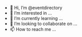 - 👋 Hi, I’m @eventdirectory
- 👀 I’m interested in ...
- 🌱 I’m currently learning ...
- 💞️ I’m looking to collaborate on ...
- 📫 How to reach me ...

<!---
eventdirectory/eventdirectory is a ✨ special ✨ repository because its `README.md` (this file) appears on your GitHub profile.
You can click the Preview link to take a look at your changes.
--->
